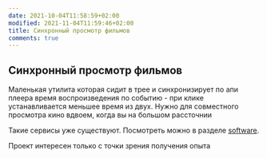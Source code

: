 ```yaml
---
date: 2021-10-04T11:58:59+02:00
modified: 2021-11-04T11:59:46+02:00
title: Синхронный просмотр фильмов
comments: true
---
```


## Синхронный просмотр фильмов
Маленькая утилита которая сидит в трее и синхронизирует по апи плеера время воспроизведения по событию - при клике устанавливается меньшее время из двух. Нужно для совместного просмотра кино вдвоем, когда вы на большом рассточнии

Такие сервисы уже существуют. Посмотреть можно в разделе [software](../software/kino-vdvoem). 

Проект интересен только с точки зрения получения опыта

